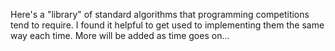 Here's a "library" of standard algorithms that programming competitions tend to require. I found it helpful to get used to implementing them the same way each time. More will be added as time goes on...
